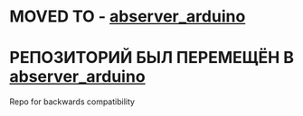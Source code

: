 # **MOVED TO - [abserver_arduino](https://github.com/Egorpr0/abserver_arduino)**

# **РЕПОЗИТОРИЙ БЫЛ ПЕРЕМЕЩЁН В [abserver_arduino](https://github.com/Egorpr0/abserver_arduino)**

Repo for backwards compatibility
